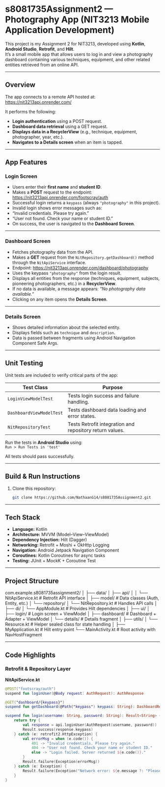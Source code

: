 # s8081735Assignment2 — Photography App (NIT3213 Mobile Application Development)

This project is my Assignment 2 for NIT3213, developed using **Kotlin**, **Android Studio**, **Retrofit**, and **Hilt**.  
It’s a small mobile app that allows users to log in and view a photography dashboard containing various techniques, equipment, and other related entities retrieved from an online API.

---

## Overview

The app connects to a remote API hosted at: https://nit3213api.onrender.com/


It performs the following:
- **Login authentication** using a POST request.
- **Dashboard data retrieval** using a GET request.
- **Displays data in a RecyclerView** (e.g., technique, equipment, photographer, year, etc.).
- **Navigates to a Details screen** when an item is tapped.

---

## App Features

### Login Screen
- Users enter their **first name** and **student ID**.
- Makes a **POST** request to the endpoint: https://nit3213api.onrender.com/footscray/auth
- Successful login returns a `keypass` (always `"photography"` in this project).
- Invalid login shows error messages such as:
- “Invalid credentials. Please try again.”
- “User not found. Check your name or student ID.”
- On success, the user is navigated to the **Dashboard Screen**.

---

### Dashboard Screen
- Fetches photography data from the API.
- Makes a **GET** request from the `NitRepository.getDashboard()` method through the `NitApiService` interface.
- Endpoint: https://nit3213api.onrender.com/dashboard/photography
- Uses the keypass `"photography"` from the login result.
- Displays all entities from the response (techniques, equipment, subjects, pioneering photographers, etc.) in a **RecyclerView**.
- If no data is available, a message appears: *“No photography data available.”*
- Clicking on any item opens the **Details Screen**.

---

### Details Screen
- Shows detailed information about the selected entity.
- Displays fields such as `technique` and `description`.
- Data is passed between fragments using Android Navigation Component Safe Args.

---

## Unit Testing

Unit tests are included to verify critical parts of the app:

| **Test Class** | **Purpose** |
|----------------|-------------|
| `LoginViewModelTest` | Tests login success and failure handling. |
| `DashboardViewModelTest` | Tests dashboard data loading and error states. |
| `NitRepositoryTest` | Tests Retrofit integration and repository return values. |

Run the tests in **Android Studio** using:  
`Run > Run Tests in 'test'`

All tests should pass successfully.

---

## Build & Run Instructions

1. Clone this repository:
   ```bash
   git clone https://github.com/NathaanG14/s8081735Assignment2.git

---

## Tech Stack

- **Language:** Kotlin  
- **Architecture:** MVVM (Model–View–ViewModel)
- **Dependency Injection:** Hilt (Dagger)
- **Networking:** Retrofit + Moshi + OkHttp Logging
- **Navigation:** Android Jetpack Navigation Component
- **Coroutines:** Kotlin Coroutines for async tasks
- **Testing:** JUnit + MockK + Coroutine Test

---

## Project Structure
com.example.s8081735assignment2/
│
├── data/
│ ├── api/
│ │ └── NitApiService.kt # Retrofit API interface
│ ├── model/ # Data classes (Auth, Entity, etc.)
│ └── repository/
│ └── NitRepository.kt # Handles API calls
│
├── di/
│ └── AppModule.kt # Provides Hilt dependencies
│
├── ui/
│ ├── login/ # Login screen + ViewModel
│ ├── dashboard/ # Dashboard + Adapter + ViewModel
│ └── details/ # Details fragment
│
├── utils/
│ └── Resource.kt # Helper sealed class for state handling
│
├── MyApplication.kt # Hilt entry point
└── MainActivity.kt # Root activity with NavHostFragment

---

## Code Highlights

### Retrofit & Repository Layer

**NitApiService.kt**
```kotlin
@POST("footscray/auth")
suspend fun loginUser(@Body request: AuthRequest): AuthResponse

@GET("dashboard/{keypass}")
suspend fun getDashboard(@Path("keypass") keypass: String): DashboardResponse

suspend fun login(username: String, password: String): Result<String> {
    return try {
        val response = api.loginUser(AuthRequest(username, password))
        Result.success(response.keypass)
    } catch (e: retrofit2.HttpException) {
        val errorMsg = when (e.code()) {
            401 -> "Invalid credentials. Please try again."
            404 -> "User not found. Check your name or student ID."
            else -> "Login failed. Server returned ${e.code()}."
        }
        Result.failure(Exception(errorMsg))
    } catch (e: Exception) {
        Result.failure(Exception("Network error: ${e.message ?: "Please try again."}"))
    }
}


